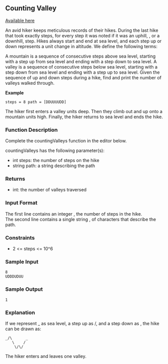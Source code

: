 ## Counting Valley

[Available here](https://www.hackerrank.com/challenges/counting-valleys/problem?isFullScreen=true&h_l=interview&playlist_slugs%5B%5D=interview-preparation-kit&playlist_slugs%5B%5D=warmup)

An avid hiker keeps meticulous records of their hikes. During the last hike that took exactly  steps, for every step it was noted if it was an uphill, , or a downhill,  step. Hikes always start and end at sea level, and each step up or down represents a  unit change in altitude. We define the following terms:

A mountain is a sequence of consecutive steps above sea level, starting with a step up from sea level and ending with a step down to sea level.
A valley is a sequence of consecutive steps below sea level, starting with a step down from sea level and ending with a step up to sea level.
Given the sequence of up and down steps during a hike, find and print the number of valleys walked through.

**Example**
```
steps = 8 path = [DDUUUUDD]
```
The hiker first enters a valley  units deep. Then they climb out and up onto a mountain  units high. Finally, the hiker returns to sea level and ends the hike.

### Function Description

Complete the countingValleys function in the editor below.

countingValleys has the following parameter(s):
- int steps: the number of steps on the hike
- string path: a string describing the path

### Returns

- int: the number of valleys traversed

### Input Format
The first line contains an integer , the number of steps in the hike.  
The second line contains a single string , of  characters that describe the path.  

### Constraints
- 2 <= steps <= 10^6

### Sample Input
```
8
UDDDUDUU
```

### Sample Output
```
1
```

### Explanation

If we represent _ as sea level, a step up as /, and a step down as \, the hike can be drawn as:  

```
_/\      _
   \    /
    \/\/
```

The hiker enters and leaves one valley.